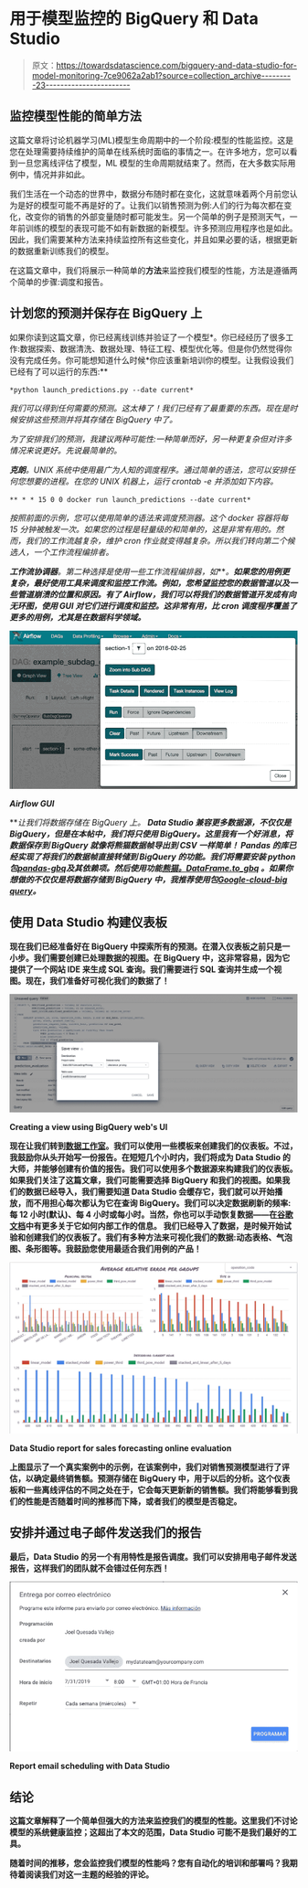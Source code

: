# 用于模型监控的 BigQuery 和 Data Studio

> 原文：<https://towardsdatascience.com/bigquery-and-data-studio-for-model-monitoring-7ce9062a2ab1?source=collection_archive---------23----------------------->

## 监控模型性能的简单方法

这篇文章将讨论机器学习(ML)模型生命周期中的一个阶段:模型的性能监控。这是您在处理需要持续维护的简单在线系统时面临的事情之一。在许多地方，您可以看到一旦您离线评估了模型，ML 模型的生命周期就结束了。然而，在大多数实际用例中，情况并非如此。

我们生活在一个动态的世界中，数据分布随时都在变化，这就意味着两个月前您认为是好的模型可能不再是好的了。让我们以销售预测为例:人们的行为每次都在变化，改变你的销售的外部变量随时都可能发生。另一个简单的例子是预测天气，一年前训练的模型的表现可能不如有新数据的新模型。许多预测应用程序也是如此。因此，我们需要某种方法来持续监控所有这些变化，并且如果必要的话，根据更新的数据重新训练我们的模型。

在这篇文章中，我们将展示一种简单的**方法**来监控我们模型的性能，方法是遵循两个简单的步骤:调度和报告。

## 计划您的预测并保存在 BigQuery 上

如果你读到这篇文章，你已经离线训练并验证了一个模型*。你已经经历了很多工作:数据探索、数据清洗、数据处理、特征工程、模型优化等。但是你仍然觉得你没有完成任务。你可能想知道什么时候*你应该重新培训你的模型。让我假设我们已经有了可以运行的东西:**

```
*python launch_predictions.py --date current*
```

*我们可以得到任何需要的预测。这太棒了！我们已经有了最重要的东西。现在是时候安排这些预测并将其存储在 BigQuery 中了。*

*为了安排我们的预测，我建议两种可能性:一种简单而好，另一种更复杂但对许多情况来说更好。先说最简单的。*

***克朗**。UNIX 系统中使用最广为人知的调度程序。通过简单的语法，您可以安排任何您想要的进程。在您的 UNIX 机器上，运行 crontab -e 并添加如下内容。*

```
** * * 15 0 0 docker run launch_predictions --date current*
```

*按照前面的示例，您可以使用简单的语法来调度预测器。这个 docker 容器将每 15 分钟被触发一次。如果您的过程是轻量级的和简单的，这是非常有用的。然而，我们的工作流越复杂，维护 cron 作业就变得越复杂。所以我们转向第二个候选人，一个工作流程编排者。*

***工作流协调器**。第二种选择是使用一些工作流程编排器，如[](https://airflow.apache.org/)****。**如果您的用例更复杂，最好使用工具来调度和监控工作流。例如，您希望监控您的数据管道以及一些管道崩溃的位置和原因。有了 Airflow，我们可以将我们的数据管道开发成有向无环图，使用 GUI 对它们进行调度和监控。这非常有用，比 cron 调度程序覆盖了更多的用例，尤其是在数据科学领域。***

***![](img/b5244e142c87e30bc634a86fd5e01ca5.png)***

***Airflow GUI***

***让我们将数据存储在 BigQuery 上。 **Data Studio 兼容更多数据源，不仅仅是 BigQuery，**但是在本帖中，我们将只使用 BigQuery。这里我有一个好消息，将数据保存到 BigQuery 就像将熊猫数据帧导出到 CSV 一样简单！
Pandas 的库已经实现了将我们的数据帧直接转储到 BigQuery 的功能。我们将需要安装 python 包[*pandas-gbq*](https://pandas-gbq.readthedocs.io/en/latest/)*及其依赖项。然后使用功能[熊猫。DataFrame.to_gbq](https://pandas.pydata.org/pandas-docs/stable/reference/api/pandas.DataFrame.to_gbq.html) 。如果你想做的不仅仅是将数据存储到 BigQuery 中，我推荐使用包[*Google-cloud-big query*](https://cloud.google.com/bigquery/docs/pandas-gbq-migration?hl=en-419)*。*****

## ****使用 Data Studio 构建仪表板****

****现在我们已经准备好在 BigQuery 中探索所有的预测。在潜入仪表板之前只是一小步。我们需要创建已处理数据的视图。在 BigQuery 中，这非常容易，因为它提供了一个网站 IDE 来生成 SQL 查询。我们需要进行 SQL 查询并生成一个视图。现在，我们准备好可视化我们的数据了！****

****![](img/9a6059b30c0d8e35d5a240d6a7d387bd.png)****

****Creating a view using BigQuery web's UI****

****现在让我们转到[数据工作室](https://datastudio.google.com/u/0/navigation/reporting)。我们可以使用一些模板来创建我们的仪表板。不过，我鼓励你从头开始写一份报告。在短短几个小时内，我们将成为 Data Studio 的大师，并能够创建有价值的报告。我们可以使用多个数据源来构建我们的仪表板。如果我们关注了这篇文章，我们可能需要选择 BigQuery 和我们的视图。如果我们的数据已经导入，我们需要知道 Data Studio 会缓存它，我们就可以开始播放，而不用担心每次都认为它在查询 BigQuery。我们可以决定数据刷新的频率:每 12 小时(默认)、每 4 小时或每小时。当然，你也可以手动恢复数据——在[谷歌文档](https://support.google.com/datastudio/answer/7020039?hl=en)中有更多关于它如何内部工作的信息。
我们已经导入了数据，是时候开始试验和创建我们的仪表板了。我们有多种方法来可视化我们的数据:动态表格、气泡图、条形图等。我鼓励您使用最适合我们用例的产品！****

****![](img/372991251c17669f4fbcce904e8c8d7b.png)****

****Data Studio report for sales forecasting online evaluation****

****上图显示了一个真实案例中的示例，在该案例中，我们对销售预测模型进行了评估，以确定最终销售额。预测存储在 BigQuery 中，用于以后的分析。这个仪表板和一些离线评估的不同之处在于，它会每天更新新的销售额。我们将能够看到我们的性能是否随着时间的推移而下降，或者我们的模型是否稳定。****

## ****安排并通过电子邮件发送我们的报告****

****最后，Data Studio 的另一个有用特性是报告调度。我们可以安排用电子邮件发送报告，这样我们的团队就不会错过任何东西！****

****![](img/1c1bdddb31c6b5630649b9ba7b7951b6.png)****

****Report email scheduling with Data Studio****

## ****结论****

****这篇文章解释了一个简单但强大的方法来监控我们的模型的性能。这里我们不讨论模型的系统健康监控；这超出了本文的范围，Data Studio 可能不是我们最好的工具。****

****随着时间的推移，您会监控我们模型的性能吗？您有自动化的培训和部署吗？我期待着阅读我们对这一主题的经验的评论。****